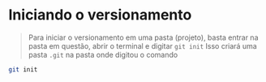 # Iniciando o versionamento

> Para iniciar o versionamento em uma pasta (projeto), basta entrar na pasta em questão, abrir o terminal e digitar `git init`
> Isso criará uma pasta `.git` na pasta onde digitou o comando

```sh
git init
```